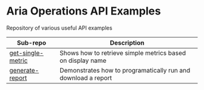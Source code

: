 # Aria Operations API Examples

Repository of various useful API examples

| Sub-repo | Description |
| - | - |
| [get-single-metric](get-single-metric) | Shows how to retrieve simple metrics based on display name |
| [generate-report](generate-report) | Demonstrates how to programatically run and download a report |
